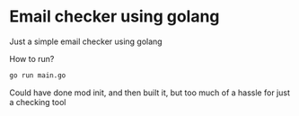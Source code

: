 # Email checker using golang

Just a simple email checker using golang

How to run?
```bash
go run main.go
```

Could have done mod init, and then built it, but too much of a hassle for just a checking tool
